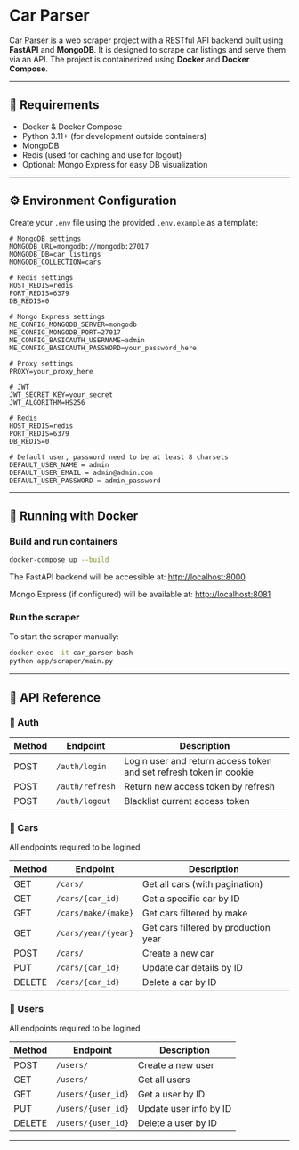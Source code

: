 # Car Parser

Car Parser is a web scraper project with a RESTful API backend built using **FastAPI** and **MongoDB**. It is designed to scrape car listings and serve them via an API. The project is containerized using **Docker** and **Docker Compose**.

---

## 🚀 Requirements

- Docker & Docker Compose
- Python 3.11+ (for development outside containers)
- MongoDB
- Redis (used for caching and use for logout)
- Optional: Mongo Express for easy DB visualization

---

## ⚙️ Environment Configuration

Create your `.env` file using the provided `.env.example` as a template:

```env
# MongoDB settings
MONGODB_URL=mongodb://mongodb:27017
MONGODB_DB=car_listings
MONGODB_COLLECTION=cars

# Redis settings
HOST_REDIS=redis
PORT_REDIS=6379
DB_REDIS=0

# Mongo Express settings
ME_CONFIG_MONGODB_SERVER=mongodb
ME_CONFIG_MONGODB_PORT=27017
ME_CONFIG_BASICAUTH_USERNAME=admin
ME_CONFIG_BASICAUTH_PASSWORD=your_password_here

# Proxy settings
PROXY=your_proxy_here

# JWT
JWT_SECRET_KEY=your_secret
JWT_ALGORITHM=HS256

# Redis
HOST_REDIS=redis
PORT_REDIS=6379
DB_REDIS=0

# Default user, password need to be at least 8 charsets
DEFAULT_USER_NAME = admin
DEFAULT_USER_EMAIL = admin@admin.com
DEFAULT_USER_PASSWORD = admin_password 

```

---

## 🐳 Running with Docker

### Build and run containers

```bash
docker-compose up --build
```

The FastAPI backend will be accessible at: [http://localhost:8000](http://localhost:8000)

Mongo Express (if configured) will be available at: [http://localhost:8081](http://localhost:8081)

### Run the scraper

To start the scraper manually:

```bash
docker exec -it car_parser bash
python app/scraper/main.py
```

---

## 📘 API Reference

### 🔹 Auth

| Method | Endpoint        | Description                                                          |
|--------|-----------------|----------------------------------------------------------------------|
| POST    | `/auth/login`   | Login user and return access token and set refresh token in cookie   |
| POST    | `/auth/refresh` | Return new access token by refresh                                   |
| POST    | `/auth/logout`  | Blacklist current access token                                       |


### 🔹 Cars

All endpoints required to be logined

| Method | Endpoint                  | Description                          |
|--------|---------------------------|--------------------------------------|
| GET    | `/cars/`                  | Get all cars (with pagination)       |
| GET    | `/cars/{car_id}`          | Get a specific car by ID             |
| GET    | `/cars/make/{make}`       | Get cars filtered by make            |
| GET    | `/cars/year/{year}`       | Get cars filtered by production year |
| POST   | `/cars/`                  | Create a new car                     |
| PUT    | `/cars/{car_id}`          | Update car details by ID             |
| DELETE | `/cars/{car_id}`          | Delete a car by ID                   |

### 🔹 Users

All endpoints required to be logined

| Method | Endpoint                  | Description                |
|--------|---------------------------|----------------------------|
| POST   | `/users/`                 | Create a new user          |
| GET    | `/users/`                 | Get all users              |
| GET    | `/users/{user_id}`        | Get a user by ID           |
| PUT    | `/users/{user_id}`        | Update user info by ID     |
| DELETE | `/users/{user_id}`        | Delete a user by ID        |

---
